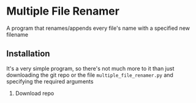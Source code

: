 # Multiple File Renamer

A program that renames/appends every file's name with a specified new filename

## Installation

It's a very simple program, so there's not much more to it than just downloading the git repo or the file `multiple_file_renamer.py` and specifying the required arguments

1. Download repo 